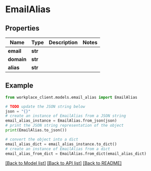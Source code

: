 # EmailAlias


## Properties

Name | Type | Description | Notes
------------ | ------------- | ------------- | -------------
**email** | **str** |  | 
**domain** | **str** |  | 
**alias** | **str** |  | 

## Example

```python
from workplace_client.models.email_alias import EmailAlias

# TODO update the JSON string below
json = "{}"
# create an instance of EmailAlias from a JSON string
email_alias_instance = EmailAlias.from_json(json)
# print the JSON string representation of the object
print(EmailAlias.to_json())

# convert the object into a dict
email_alias_dict = email_alias_instance.to_dict()
# create an instance of EmailAlias from a dict
email_alias_from_dict = EmailAlias.from_dict(email_alias_dict)
```
[[Back to Model list]](../README.md#documentation-for-models) [[Back to API list]](../README.md#documentation-for-api-endpoints) [[Back to README]](../README.md)


